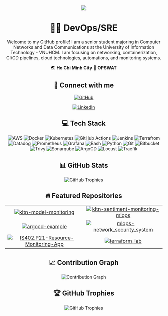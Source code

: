 <div align="center">
  <img src="https://capsule-render.vercel.app/api?type=waving&color=gradient&customColorList=16a34a,65a30d,059669&height=200&section=header&text=Tr%E1%BA%A7n%20Ch%E1%BB%A9c%20Thi%E1%BB%87n&fontSize=80&fontAlignY=35&animation=fadeIn" />
  
  # 👨‍💻 DevOps/SRE 
  
  Welcome to my GitHub profile! I am a senior student majoring in Computer Networks and Data Communications at the University of Information Technology - VNUHCM. I am focusing on networking, containerization, CI/CD pipelines, cloud technologies, automations, and monitoring systems.
  
  🌏 **Ho Chi Minh City**
  🏢 **OPSWAT**
  
  
  ## 🔗 Connect with me
  
  <div>
  <a href="https://github.com/TranChucThien"><img src="https://img.shields.io/badge/GitHub-100000?style=for-the-badge&logo=github&logoColor=white" alt="GitHub" /></a>
  
  <a href="https://linkedin.com/in/TranChucThien"><img src="https://img.shields.io/badge/LinkedIn-0077B5?style=for-the-badge&logo=linkedin&logoColor=white" alt="LinkedIn" /></a>
  </div>
  
  ## 💻 Tech Stack
  
  <div>
  <img src="https://img.shields.io/badge/-AWS-16a34a?style=flat&logo=aws" alt="AWS" /> <img src="https://img.shields.io/badge/-Docker-16a34a?style=flat&logo=docker" alt="Docker" /> <img src="https://img.shields.io/badge/-Kubernetes-16a34a?style=flat&logo=kubernetes" alt="Kubernetes" /> <img src="https://img.shields.io/badge/-GitHub Actions-16a34a?style=flat&logo=github actions" alt="GitHub Actions" /> <img src="https://img.shields.io/badge/-Jenkins-16a34a?style=flat&logo=jenkins" alt="Jenkins" /> <img src="https://img.shields.io/badge/-Terrafrom-16a34a?style=flat&logo=terrafrom" alt="Terrafrom" /> <img src="https://img.shields.io/badge/-Datadog-16a34a?style=flat&logo=datadog" alt="Datadog" /> <img src="https://img.shields.io/badge/-Prometheus-16a34a?style=flat&logo=prometheus" alt="Prometheus" /> <img src="https://img.shields.io/badge/-Grafana-16a34a?style=flat&logo=grafana" alt="Grafana" /> <img src="https://img.shields.io/badge/-Bash-16a34a?style=flat&logo=bash" alt="Bash" /> <img src="https://img.shields.io/badge/-Python-16a34a?style=flat&logo=python" alt="Python" /> <img src="https://img.shields.io/badge/-Git-16a34a?style=flat&logo=git" alt="Git" /> <img src="https://img.shields.io/badge/-Bitbucket-16a34a?style=flat&logo=bitbucket" alt="Bitbucket" /> <img src="https://img.shields.io/badge/-Trivy-16a34a?style=flat&logo=trivy" alt="Trivy" /> <img src="https://img.shields.io/badge/-Sonarqube-16a34a?style=flat&logo=sonarqube" alt="Sonarqube" /> <img src="https://img.shields.io/badge/-ArgoCD-16a34a?style=flat&logo=argocd" alt="ArgoCD" /> <img src="https://img.shields.io/badge/-Locust-16a34a?style=flat&logo=locust" alt="Locust" /> <img src="https://img.shields.io/badge/-Traefik-16a34a?style=flat&logo=traefik" alt="Traefik" />
  </div>
  
  ## 📊 GitHub Stats
  
  <img src="https://github-profile-trophy.vercel.app/?username=TranChucThien&theme=juicyfresh&no-frame=true&row=1&https://github-profile-trophy.vercel.app/?username=TranChucThien&theme=juicyfresh&no-frame=true&row=1&column=6&margin-w=15&no-bg=true" alt="GitHub Trophies" />


## 🔥 Featured Repositories

<table>
<tr><td align="center" width="50%"><a href="https://github.com/TranChucThien/kltn-model-monitoring"><img src="https://github-readme-stats.vercel.app/api/pin/?username=TranChucThien&repo=kltn-model-monitoring&theme=tokyonight&show_owner=false" alt="kltn-model-monitoring" /></a></td><td align="center" width="50%"><a href="https://github.com/TranChucThien/kltn-sentiment-monitoring-mlops"><img src="https://github-readme-stats.vercel.app/api/pin/?username=TranChucThien&repo=kltn-sentiment-monitoring-mlops&theme=tokyonight&show_owner=false" alt="kltn-sentiment-monitoring-mlops" /></a></td></tr><tr><td align="center" width="50%"><a href="https://github.com/TranChucThien/argocd-example"><img src="https://github-readme-stats.vercel.app/api/pin/?username=TranChucThien&repo=argocd-example&theme=tokyonight&show_owner=false" alt="argocd-example" /></a></td><td align="center" width="50%"><a href="https://github.com/TranChucThien/mlops-network_security_system"><img src="https://github-readme-stats.vercel.app/api/pin/?username=TranChucThien&repo=mlops-network_security_system&theme=tokyonight&show_owner=false" alt="mlops-network_security_system" /></a></td></tr><tr><td align="center" width="50%"><a href="https://github.com/TranChucThien/IS402.P21-Resource-Monitoring-App"><img src="https://github-readme-stats.vercel.app/api/pin/?username=TranChucThien&repo=IS402.P21-Resource-Monitoring-App&theme=tokyonight&show_owner=false" alt="IS402.P21-Resource-Monitoring-App" /></a></td><td align="center" width="50%"><a href="https://github.com/TranChucThien/terraform_lab"><img src="https://github-readme-stats.vercel.app/api/pin/?username=TranChucThien&repo=terraform_lab&theme=tokyonight&show_owner=false" alt="terraform_lab" /></a></td></tr>
</table>



## 📈 Contribution Graph

<img src="https://github-readme-activity-graph.vercel.app/graph?username=TranChucThien&theme=react-dark" alt="Contribution Graph" />



## 🏆 GitHub Trophies

<img src="https://github-profile-trophy.vercel.app/?username=TranChucThien&theme=onedark&row=1&column=6" alt="GitHub Trophies" />

</div>
